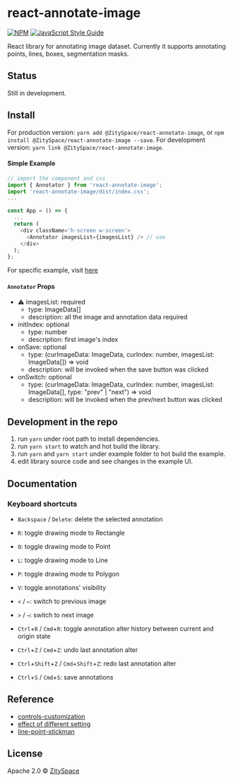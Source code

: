 # react-annotate-image

[![NPM](https://img.shields.io/npm/v/react-annotate-image.svg)](https://www.npmjs.com/package/react-annotate-image) [![JavaScript Style Guide](https://img.shields.io/badge/code_style-standard-brightgreen.svg)](https://standardjs.com)

React library for annotating image dataset. Currently it supports annotating points, lines, boxes, segmentation masks.

## Status

Still in development.

## Install

For production version: `yarn add @ZitySpace/react-annotate-image`, or `npm install @ZitySpace/react-annotate-image --save`. For development version: `yarn link @ZitySpace/react-annotate-image`.

#### Simple Example

```ts
// import the component and css
import { Annotator } from 'react-annotate-image';
import 'react-annotate-image/dist/index.css';
...

const App = () => {
  ...
  return (
    <div className='h-screen w-screen'>
      <Annotator imagesList={imagesList} /> // use
    </div>
  );
};
```

For specific example, visit [here](./example/README.md)

#### `Annotator` Props

- ⚠️ imagesList: required
  - type: ImageData[]
  - description: all the image and annotation data required
- initIndex: optional
  - type: number
  - description: first image's index
- onSave: optional
  - type: (curImageData: ImageData, curIndex: number, imagesList: ImageData[]) => void
  - description: will be invoked when the save button was clicked
- onSwitch: optional
  - type: (curImageData: ImageData, curIndex: number, imagesList: ImageData[], type: "prev" | "next") => void
  - description: will be invoked when the prev/next button was clicked

## Development in the repo

1. run `yarn` under root path to install dependencies.
2. run `yarn start` to watch and hot build the library.
3. run `yarn` and `yarn start` under example folder to hot build the example.
4. edit library source code and see changes in the example UI.

## Documentation

### Keyboard shortcuts

- `Backspace` / `Delete`: delete the selected annotation
- `R`: toggle drawing mode to Rectangle
- `O`: toggle drawing mode to Point
- `L`: toggle drawing mode to Line
- `P`: toggle drawing mode to Polygon
- `V`: toggle annotations' visibility
- `<` / `←`: switch to previous image
- `>` / `→`: switch to next image

- `Ctrl`+`R` / `Cmd`+`R`: toggle annotation alter history between current and origin state
- `Ctrl`+`Z` / `Cmd`+`Z`: undo last annotation alter
- `Ctrl`+`Shift`+`Z` / `Cmd`+`Shift`+`Z`: redo last annotation alter
- `Ctrl`+`S` / `Cmd`+`S`: save annotations

## Reference

- [controls-customization](http://fabricjs.com/controls-customization)
- [effect of different setting](http://fabricjs.com/customization)
- [line-point-stickman](http://fabricjs.com/stickman)

## License

Apache 2.0 © [ZitySpace](https://github.com/ZitySpace)
